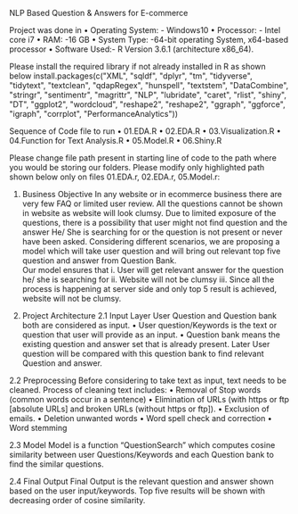 NLP Based Question & Answers for E-commerce


Project was done in 
•	Operating System: - Windows10
•	Processor: - Intel core i7
•	RAM: -16 GB 
•	System Type: -64-bit operating System, x64-based processor
•	Software Used:- R Version 3.6.1 (architecture x86_64).

Please install the required library if not already installed in R as shown below
install.packages(c("XML", "sqldf", "dplyr", "tm", "tidyverse", "tidytext", "textclean", "qdapRegex", "hunspell", "textstem", "DataCombine", "stringr", "sentimentr", "magrittr", "NLP", "lubridate", "caret", "rlist", "shiny", "DT", "ggplot2", "wordcloud", "reshape2", "reshape2", "ggraph", "ggforce", "igraph", "corrplot", "PerformanceAnalytics"))

Sequence of Code file to run
•	01.EDA.R
•	02.EDA.R
•	03.Visualization.R
•	04.Function for Text Analysis.R
•	05.Model.R
•	06.Shiny.R

Please change file path present in starting line of code to the path where you would be storing our folders. Please modify only highlighted path shown below only on files 01.EDA.r, 02.EDA.r, 05.Model.r:
 



1.	Business Objective
In any website or in ecommerce business there are very few FAQ or limited user review. All the questions cannot be shown in website as website will look clumsy. Due to limited exposure of the questions, there is a possibility that user might not find question and the answer He/ She is searching for or the question is not present or never have been asked.
Considering different scenarios, we are proposing a model which will take user question and will bring out relevant top five question and answer from Question Bank.  
Our model ensures that 
i.	User will get relevant answer for the question he/ she is searching for 
ii.	Website will not be clumsy
iii.	Since all the process is happening at server side and only top 5 result is achieved, website will not be clumsy.

2.	Project Architecture
2.1	Input Layer
User Question and Question bank both are considered as input. 
•	User question/Keywords is the text or question that user will provide as an input. 
•	Question bank means the existing question and answer set that is already present. Later User question will be compared with this question bank to find relevant Question and answer.

2.2	 Preprocessing 
Before considering to take text as input, text needs to be cleaned. Process of cleaning text includes:
•	Removal of Stop words (common words occur in a sentence)
•	Elimination of URLs (with https or ftp [absolute URLs] and broken URLs (without https or ftp]).
•	Exclusion of emails.
•	Deletion unwanted words
•	Word spell check and correction
•	Word stemming

2.3	Model
Model is a function “QuestionSearch” which computes cosine similarity between user Questions/Keywords and each Question bank to find the similar questions. 

2.4	Final Output
Final Output is the relevant question and answer shown based on the user input/keywords. Top five results will be shown with decreasing order of cosine similarity. 


